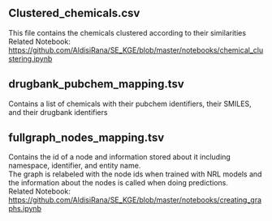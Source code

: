 ## Clustered_chemicals.csv
This file contains the chemicals clustered according to their similarities <br/>
Related Notebook: https://github.com/AldisiRana/SE_KGE/blob/master/notebooks/chemical_clustering.ipynb

## drugbank_pubchem_mapping.tsv
Contains a list of chemicals with their pubchem identifiers, their SMILES, and their drugbank identifiers

## fullgraph_nodes_mapping.tsv
Contains the id of a node and information stored about it including namespace, identifier, and entity name. <br/>
The graph is relabeled with the node ids when trained with NRL models and the information about the nodes is called when doing predictions. <br/>
Related Notebook: https://github.com/AldisiRana/SE_KGE/blob/master/notebooks/creating_graphs.ipynb
 
